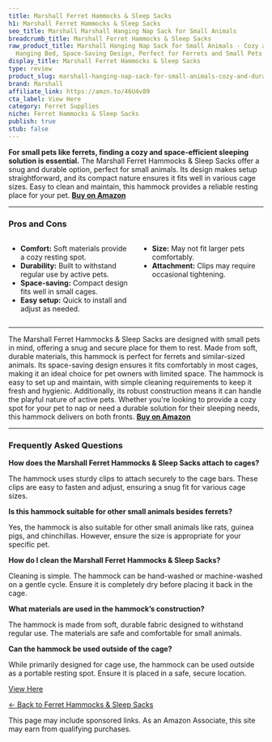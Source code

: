 ```yaml
---
title: Marshall Ferret Hammocks & Sleep Sacks
h1: Marshall Ferret Hammocks & Sleep Sacks
seo_title: Marshall Marshall Hanging Nap Sack for Small Animals
breadcrumb_title: Marshall Ferret Hammocks & Sleep Sacks
raw_product_title: Marshall Hanging Nap Sack for Small Animals - Cozy and Durable
  Hanging Bed, Space-Saving Design, Perfect for Ferrets and Small Pets
display_title: Marshall Ferret Hammocks & Sleep Sacks
type: review
product_slug: marshall-hanging-nap-sack-for-small-animals-cozy-and-durable-hanging-be-4fbee9b3
brand: Marshall
affiliate_link: https://amzn.to/46U4v89
cta_label: View Here
category: Ferret Supplies
niche: Ferret Hammocks & Sleep Sacks
publish: true
stub: false
---
```


<div id="intro" class="full-width">
  <p><strong>For small pets like ferrets, finding a cozy and space-efficient sleeping solution is essential.</strong> The Marshall Ferret Hammocks & Sleep Sacks offer a snug and durable option, perfect for small animals. Its design makes setup straightforward, and its compact nature ensures it fits well in various cage sizes. Easy to clean and maintain, this hammock provides a reliable resting place for your pet. <a href="https://amzn.to/46U4v89" rel="nofollow sponsored noopener" target="_blank"><strong>Buy on Amazon</strong></a></p>
</div>

<hr />
<h3 id="pros-cons">Pros and Cons</h3>
<div class="pc-grid" style="display:grid;grid-template-columns:1fr 1fr;gap:16px;">
  <ul>
    <li><strong>Comfort:</strong> Soft materials provide a cozy resting spot.</li>
    <li><strong>Durability:</strong> Built to withstand regular use by active pets.</li>
    <li><strong>Space-saving:</strong> Compact design fits well in small cages.</li>
    <li><strong>Easy setup:</strong> Quick to install and adjust as needed.</li>
  </ul>
  <ul>
    <li><strong>Size:</strong> May not fit larger pets comfortably.</li>
    <li><strong>Attachment:</strong> Clips may require occasional tightening.</li>
  </ul>
</div>
<hr />

<div class="full-width">
  <p>The Marshall Ferret Hammocks & Sleep Sacks are designed with small pets in mind, offering a snug and secure place for them to rest. Made from soft, durable materials, this hammock is perfect for ferrets and similar-sized animals. Its space-saving design ensures it fits comfortably in most cages, making it an ideal choice for pet owners with limited space. The hammock is easy to set up and maintain, with simple cleaning requirements to keep it fresh and hygienic. Additionally, its robust construction means it can handle the playful nature of active pets. Whether you're looking to provide a cozy spot for your pet to nap or need a durable solution for their sleeping needs, this hammock delivers on both fronts. <a href="https://amzn.to/46U4v89" rel="nofollow sponsored noopener" target="_blank"><strong>Buy on Amazon</strong></a></p>
</div>

<hr />
<h3 id="faqs">Frequently Asked Questions</h3>

<p><strong>How does the Marshall Ferret Hammocks & Sleep Sacks attach to cages?</strong></p>
<p>The hammock uses sturdy clips to attach securely to the cage bars. These clips are easy to fasten and adjust, ensuring a snug fit for various cage sizes.</p>

<p><strong>Is this hammock suitable for other small animals besides ferrets?</strong></p>
<p>Yes, the hammock is also suitable for other small animals like rats, guinea pigs, and chinchillas. However, ensure the size is appropriate for your specific pet.</p>

<p><strong>How do I clean the Marshall Ferret Hammocks & Sleep Sacks?</strong></p>
<p>Cleaning is simple. The hammock can be hand-washed or machine-washed on a gentle cycle. Ensure it is completely dry before placing it back in the cage.</p>

<p><strong>What materials are used in the hammock’s construction?</strong></p>
<p>The hammock is made from soft, durable fabric designed to withstand regular use. The materials are safe and comfortable for small animals.</p>

<p><strong>Can the hammock be used outside of the cage?</strong></p>
<p>While primarily designed for cage use, the hammock can be used outside as a portable resting spot. Ensure it is placed in a safe, secure location.</p>
<p><a class="btn" href="https://amzn.to/46U4v89" target="_blank" rel="nofollow sponsored noopener">View Here</a></p>
<p><a href="/roundups/ferret-supplies/ferret-hammocks-sleep-sacks/">← Back to Ferret Hammocks & Sleep Sacks</a></p>
<aside class="disclosure">This page may include sponsored links. As an Amazon Associate, this site may earn from qualifying purchases.</aside>
